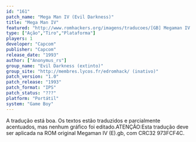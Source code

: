 ```yaml
---
id: "161"
patch_name: "Mega Man IV (Evil Darkness)"
title: "Mega Man IV"
featured: "http://www.romhackers.org/imagens/traducoes/[GB] Megaman IV - Evil Darkness - 1.png"
type: ["Ação","Tiro","Plataforma"]
players: 1
developer: "Capcom"
publisher: "Capcom"
release_date: "1993"
author: ["Anonymus_rs"]
group_name: "Evil Darkness (extinto)"
group_site: "http://membres.lycos.fr/edromhack/ (inativo)"
patch_version: "1.0"
patch_release: "1993"
patch_format: "IPS"
patch_status: "???"
platform: "Portátil"
system: "Game Boy"
---
```


A tradução está boa. Os textos estão traduzidos e parcialmente acentuados, mas nenhum gráfico foi editado.ATENÇÃO:Esta tradução deve ser aplicada na ROM original Megaman IV (E).gb, com CRC32 973FCF4C.
